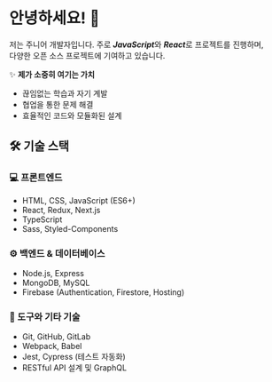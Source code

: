 # 안녕하세요! 👋

저는 주니어 개발자입니다. 주로 ***JavaScript***와 ***React***로 프로젝트를 진행하며, <br />
다양한 오픈 소스 프로젝트에 기여하고 있습니다. 

✨ **제가 소중히 여기는 가치**
- 끊임없는 학습과 자기 계발
- 협업을 통한 문제 해결
- 효율적인 코드와 모듈화된 설계

## 🛠️ 기술 스택
### 💻 프론트엔드
- HTML, CSS, JavaScript (ES6+)
- React, Redux, Next.js
- TypeScript
- Sass, Styled-Components

### ⚙️ 백엔드 & 데이터베이스
- Node.js, Express
- MongoDB, MySQL
- Firebase (Authentication, Firestore, Hosting)

### 🧪 도구와 기타 기술
- Git, GitHub, GitLab
- Webpack, Babel
- Jest, Cypress (테스트 자동화)
- RESTful API 설계 및 GraphQL
